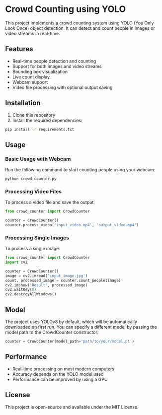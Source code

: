 # Crowd Counting using YOLO

This project implements a crowd counting system using YOLO (You Only Look Once) object detection. It can detect and count people in images or video streams in real-time.

## Features

- Real-time people detection and counting
- Support for both images and video streams
- Bounding box visualization
- Live count display
- Webcam support
- Video file processing with optional output saving

## Installation

1. Clone this repository
2. Install the required dependencies:
```bash
pip install -r requirements.txt
```

## Usage

### Basic Usage with Webcam

Run the following command to start counting people using your webcam:
```bash
python crowd_counter.py
```

### Processing Video Files

To process a video file and save the output:
```python
from crowd_counter import CrowdCounter

counter = CrowdCounter()
counter.process_video('input_video.mp4', 'output_video.mp4')
```

### Processing Single Images

To process a single image:
```python
from crowd_counter import CrowdCounter
import cv2

counter = CrowdCounter()
image = cv2.imread('input_image.jpg')
count, processed_image = counter.count_people(image)
cv2.imshow('Result', processed_image)
cv2.waitKey(0)
cv2.destroyAllWindows()
```

## Model

The project uses YOLOv8 by default, which will be automatically downloaded on first run. You can specify a different model by passing the model path to the CrowdCounter constructor:

```python
counter = CrowdCounter(model_path='path/to/your/model.pt')
```

## Performance

- Real-time processing on most modern computers
- Accuracy depends on the YOLO model used
- Performance can be improved by using a GPU

## License

This project is open-source and available under the MIT License. 